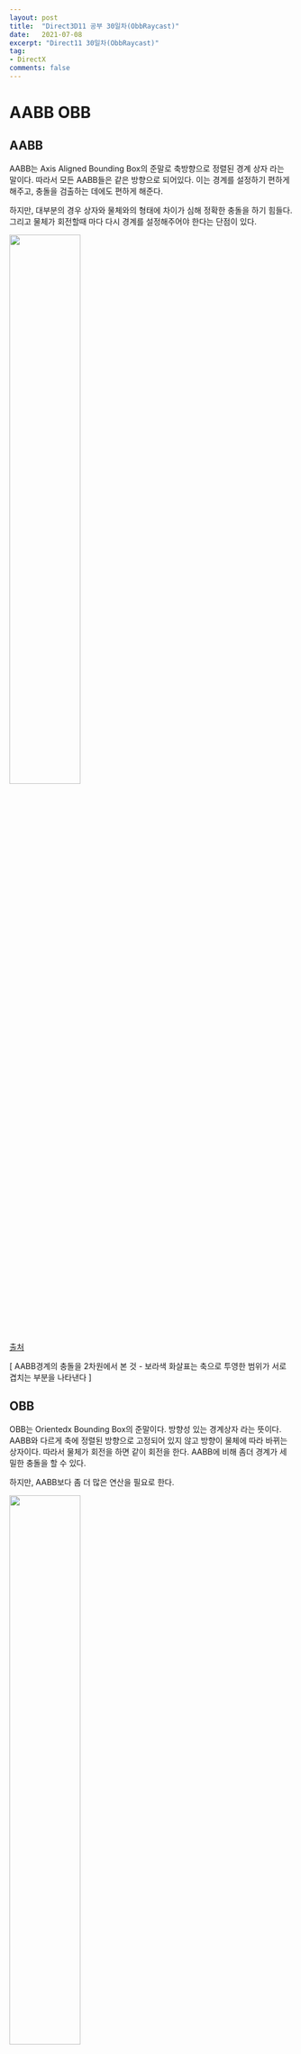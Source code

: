 ```yaml
---
layout: post
title:  "Direct3D11 공부 30일차(ObbRaycast)"
date:   2021-07-08
excerpt: "Direct11 30일차(ObbRaycast)"
tag:
- DirectX
comments: false
---
```


# AABB OBB

## AABB
AABB는 Axis Aligned Bounding Box의 준말로 축방향으로 정렬된 경계 상자 라는 말이다. 따라서 모든 AABB들은 같은 방향으로 되어있다. 이는 경계를 설정하기 편하게 해주고, 충돌을 검출하는 데에도 편하게 해준다.

하지만, 대부분의 경우 상자와 물체와의 형태에 차이가 심해 정확한 충돌을 하기 힘들다. 그리고 물체가 회전할때 마다 다시 경계를 설정해주어야 한다는 단점이 있다.

<img src = "../assets/img/project/d3dx/day30/AABB.jpg" width="50%">

[출처](https://blog.naver.com/36513535/10024329388)

[ AABB경계의 충돌을 2차원에서 본 것 - 보라색 화살표는 축으로 투영한 범위가 서로 겹치는 부분을 나타낸다 ]

## OBB
OBB는 Orientedx Bounding Box의 준말이다. 방향성 있는 경계상자 라는 뜻이다. AABB와 다르게 축에 정렬된 방향으로 고정되어 있지 않고 방향이 물체에 따라 바뀌는 상자이다. 따라서 물체가 회전을 하면 같이 회전을 한다. AABB에 비해 좀더 경계가 세밀한 충돌을 할 수 있다.

하지만, AABB보다 좀 더 많은 연산을 필요로 한다.


<img src = "../assets/img/project/d3dx/day30/obb_1.png" width="50%">

<img src = "../assets/img/project/d3dx/day30/obb_2.png" width="50%">

<img src = "../assets/img/project/d3dx/day30/obb_3.png" width="50%">


방식은 각 정점에서 방향으로 가는 긴 선을 긋는다. 여기서 각 선이 서로 교차했으면 충돌이 있고 그렇지 않은 경우 충돌이 없는것으로 판단한다.

따라서 이 방법을 이용해 마우스로 클릭한 곳의 오브젝트를 갖고와보자

## Collider
```
bool Collider::Intersection(Ray & ray, float * outDistance)
{
	*outDistance = 0.0f;

	Vector3 dest[8];

	Transform temp;
	temp.World(transform->World());

	if (init != NULL)
		temp.World(init->World() * transform->World());

	Matrix world = temp.World();

	Vector3 minPosition, maxPosition;
	D3DXVec3TransformCoord(&minPosition, &lines[0], &world);
	D3DXVec3TransformCoord(&maxPosition, &lines[7], &world);

	if (fabsf(ray.Direction.x) == 0.0f) ray.Direction.x = 1e-6f;
	if (fabsf(ray.Direction.y) == 0.0f) ray.Direction.y = 1e-6f;
	if (fabsf(ray.Direction.z) == 0.0f) ray.Direction.z = 1e-6f;


	float minValue = 0.0f, maxValue = FLT_MAX;

	//Check X
	if (fabsf(ray.Direction.x) >= 1e-6f)
	{
		float value = 1.0f / ray.Direction.x;
		float minX = (minPosition.x - ray.Position.x) * value;
		float maxX = (maxPosition.x - ray.Position.x) * value;

		if (minX > maxX)
		{
			float temp = minX;
			minX = maxX;
			maxX = temp;
		}

		minValue = max(minX, minValue);
		maxValue = min(maxX, maxValue);

		if (minValue > maxValue)
			return false;
	}
	else if (ray.Position.x < minPosition.x || ray.Position.x > maxPosition.x)
		return false;

	//Check Y
	if (fabsf(ray.Direction.y) >= 1e-6f)
	{
		float value = 1.0f / ray.Direction.y;
		float minY = (minPosition.y - ray.Position.y) * value;
		float maxY = (maxPosition.y - ray.Position.y) * value;

		if (minY > maxY)
		{
			float temp = minY;
			minY = maxY;
			maxY = temp;
		}

		minValue = max(minY, minValue);
		maxValue = min(maxY, maxValue);

		if (minValue > maxValue)
			return false;
	}
	else if (ray.Position.y < minPosition.y || ray.Position.y > maxPosition.y)
		return false;


	//Check Z
	if (fabsf(ray.Direction.z) >= 1e-6f)
	{
		float value = 1.0f / ray.Direction.z;
		float minZ = (minPosition.z - ray.Position.z) * value;
		float maxZ = (maxPosition.z - ray.Position.z) * value;

		if (minZ > maxZ)
		{
			float temp = minZ;
			minZ = maxZ;
			maxZ = temp;
		}

		minValue = max(minZ, minValue);
		maxValue = min(maxZ, maxValue);

		if (minValue > maxValue)
			return false;
	}
	else if (ray.Position.z < minPosition.z || ray.Position.z > maxPosition.z)
		return false;

	*outDistance = minValue;
	return true;
}
```
위에서 말한 개념을 갖고왔다. 0이면 나눌 수 없기 때문에 가장 작은 수로 대체하였다.

## ObbRaycastDemo
```
void ObbRaycastDemo::CheckIntersection()
{
	if (Mouse::Get()->Down(0) == false) { return; }

	Matrix V = Context::Get()->View();
	Matrix P = Context::Get()->Projection();
	Viewport* Vp = Context::Get()->GetViewport();

	Vector3 mouse = Mouse::Get()->GetPosition();


	Matrix world;
	D3DXMatrixIdentity(&world);

	Vector3 n, f;
	mouse.z = 0.0f;
	Vp->Unproject(&n, mouse, world, V, P);

	mouse.z = 1.0f;
	Vp->Unproject(&f, mouse, world, V, P);

	Ray ray;
	ray.Position = n;
	ray.Direction = f - n;

	float distance = 0.0f;
	UINT count = kachujin->GetTransformCount();

	bool check = false;
	for (UINT i = 0; i < count; i++)
	{
		if (colliders[i]->Collider->Intersection(ray, &distance))
		{
			collisionIndex = (int)i;
			check = true;

			break;
		}
	}

	if (check == false)
	{
		collisionIndex = -1;
	}
}
```
클릭한 곳의 오브젝트를 체크해서 갑고온다.


<img src = "../assets/img/project/d3dx/day30/obb.gif" width="50%">